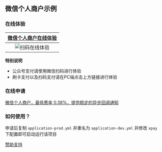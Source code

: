 ## 微信个人商户示例

### 在线体验

| [微信个人商户在线体验](https://xpay.ek208.com/toPay) |
| :--------------------------------------------------: |
|       ![扫码在线体验](https://gitee.com/javen205/IJPay/raw/xpay/assets/images/pay.png)       |

**特别说明**

- 公众号支付请使用微信扫码进行体验
- 刷卡支付以及扫码支付请在PC端点击上方链接进行体验



### 在线申请

[微信个人商户，最低费率 0.38%，提供稳定的异步回调通知](https://ijpay.ek208.com)

### 如何使用？

申请后复制 `application-prod.yml` 并重名为 `application-dev.yml` 
并修改 `xpay` 下配置即可启动运行该项目



[赞助支持](https://javen205.gitee.io/ijpay/guide/donate)

